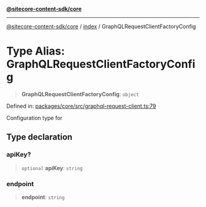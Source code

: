 [**@sitecore-content-sdk/core**](../../README.md)

***

[@sitecore-content-sdk/core](../../README.md) / [index](../README.md) / GraphQLRequestClientFactoryConfig

# Type Alias: GraphQLRequestClientFactoryConfig

> **GraphQLRequestClientFactoryConfig**: `object`

Defined in: [packages/core/src/graphql-request-client.ts:79](https://github.com/Sitecore/xmc-jss-dev/blob/9f11d51024ae44bd51bebc8f1ec4b1146771174b/packages/core/src/graphql-request-client.ts#L79)

Configuration type for

## Type declaration

### apiKey?

> `optional` **apiKey**: `string`

### endpoint

> **endpoint**: `string`
